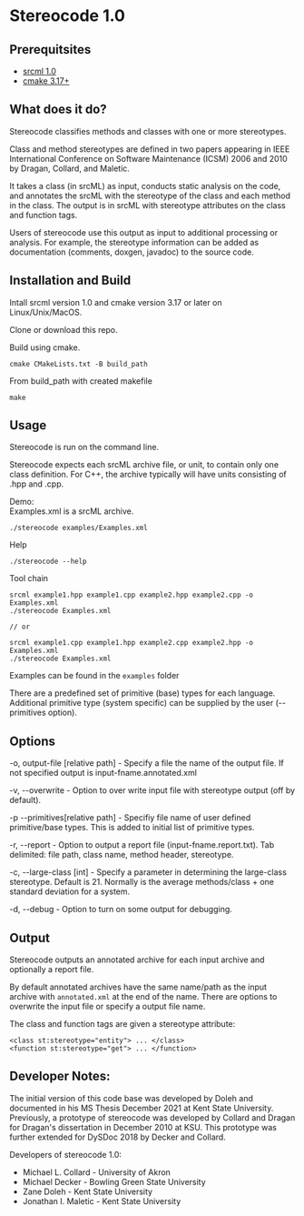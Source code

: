 # Stereocode 1.0

## Prerequitsites
- [srcml 1.0](https://www.srcml.org/)
- [cmake 3.17+](https://cmake.org/)


## What does it do?
Stereocode classifies methods and classes with one or more stereotypes.

Class and method stereotypes are defined in two papers appearing in IEEE International Conference on Software Maintenance (ICSM) 2006 and 2010 by Dragan, Collard, and Maletic.

It takes a class (in srcML) as input, conducts static analysis on the code, and annotates the srcML with the stereotype of the class and each method in the class.  The output is in srcML with stereotype attributes on the class and function tags.  

Users of stereocode use this output as input to additional processing or analysis.  For example, the stereotype information can be added as documentation (comments, doxgen, javadoc) to the source code.

## Installation and Build
Intall srcml version 1.0 and cmake version 3.17 or later on Linux/Unix/MacOS.

Clone or download this repo.

Build using cmake.

```
cmake CMakeLists.txt -B build_path
```

From build_path with created makefile
```
make
```

## Usage

Stereocode is run on the command line.

Stereocode expects each srcML archive file, or unit, to contain only one class definition. For C++, the archive typically will have units consisting of .hpp and .cpp. 

Demo: <br>
Examples.xml is a srcML archive.
```
./stereocode examples/Examples.xml
```

Help
```
./stereocode --help
```

Tool chain 
```
srcml example1.hpp example1.cpp example2.hpp example2.cpp -o Examples.xml
./stereocode Examples.xml

// or

srcml example1.cpp example1.hpp example2.cpp example2.hpp -o Examples.xml
./stereocode Examples.xml
```

Examples can be found in the `examples` folder

There are a predefined set of primitive (base) types for each language.  Additional primitive type (system specific) can be supplied by the user (--primitives option).


## Options

-o, output-file \[relative path] - Specify a file the name of the output file.  If not specified output is input-fname.annotated.xml

-v, --overwrite - Option to over write input file with stereotype output (off by default).

-p \--primitives[relative path] - Specifiy file name of user defined primitive/base types.  This is added to initial list of primitive types.

-r, --report - Option to output a report file (input-fname.report.txt).  Tab delimited: file path, class name, method header, stereotype.

-c, --large-class \[int] - Specify a parameter in determining the large-class stereotype.  Default is 21. Normally is the average methods/class + one standard deviation for a system.

-d, --debug - Option to turn on some output for debugging. 


## Output

Stereocode outputs an annotated archive for each input archive and optionally a report file.

By default annotated archives have the same name/path as the input archive with `annotated.xml` at the end of the name.  There are options to overwrite the input file or specify a output file name.

The class and function tags are given a stereotype attribute:
```
<class st:stereotype="entity"> ... </class>
<function st:stereotype="get"> ... </function>
```

## Developer Notes:

The initial version of this code base was developed by Doleh and documented in his MS Thesis December 2021 at Kent State University.   Previously, a prototype of stereocode was developed by Collard and Dragan for Dragan's dissertation in December 2010 at KSU.  This prototype was further extended for DySDoc 2018 by Decker and Collard.

Developers of stereocode 1.0:
- Michael L. Collard - University of Akron
- Michael Decker - Bowling Green State University
- Zane Doleh - Kent State University
- Jonathan I. Maletic - Kent State University
